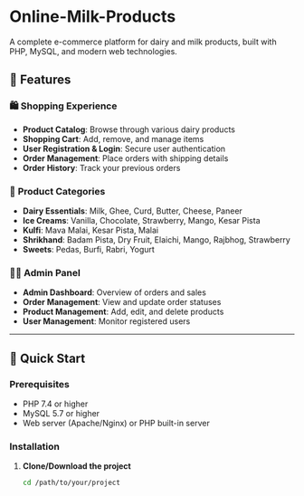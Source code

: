 # Online-Milk-Products
A complete e-commerce platform for dairy and milk products, built with PHP, MySQL, and modern web technologies.
## 🌟 Features

### 🛍️ **Shopping Experience**
- **Product Catalog**: Browse through various dairy products
- **Shopping Cart**: Add, remove, and manage items
- **User Registration & Login**: Secure user authentication
- **Order Management**: Place orders with shipping details
- **Order History**: Track your previous orders

### 🏪 **Product Categories**
- **Dairy Essentials**: Milk, Ghee, Curd, Butter, Cheese, Paneer  
- **Ice Creams**: Vanilla, Chocolate, Strawberry, Mango, Kesar Pista  
- **Kulfi**: Mava Malai, Kesar Pista, Malai  
- **Shrikhand**: Badam Pista, Dry Fruit, Elaichi, Mango, Rajbhog, Strawberry  
- **Sweets**: Pedas, Burfi, Rabri, Yogurt  

### 👨‍💼 **Admin Panel**
- **Admin Dashboard**: Overview of orders and sales
- **Order Management**: View and update order statuses
- **Product Management**: Add, edit, and delete products
- **User Management**: Monitor registered users

---

## 🚀 Quick Start

### Prerequisites
- PHP 7.4 or higher  
- MySQL 5.7 or higher  
- Web server (Apache/Nginx) or PHP built-in server  

### Installation

1. **Clone/Download the project**
   ```bash
   cd /path/to/your/project
